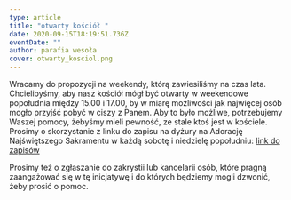 ```yaml
---
type: article
title: "otwarty kościół "
date: 2020-09-15T18:19:51.736Z
eventDate: ""
author: parafia wesoła
cover: otwarty_kosciol.png
---
```

<!--StartFragment-->

Wracamy do propozycji na weekendy, którą zawiesiliśmy na czas lata. Chcielibyśmy, aby nasz kościół mógł być otwarty w weekendowe popołudnia między 15.00 i 17.00, by w miarę możliwości jak najwięcej osób mogło przyjść pobyć w ciszy z Panem. Aby to było możliwe, potrzebujemy Waszej pomocy, żebyśmy mieli pewność, ze stale ktoś jest w kościele. Prosimy o skorzystanie z linku do zapisu na dyżury na Adorację Najświętszego Sakramentu w każdą sobotę i niedzielę popołudniu: [link do zapisów](https://docs.google.com/spreadsheets/d/1F1O_4-tC36sXy0VuqLTh3pOFqSjeeMkBDA8fy_-cAtQ/edit?usp=sharing)

Prosimy też o zgłaszanie do zakrystii lub kancelarii osób, które pragną zaangażować się w tę inicjatywę i do których będziemy mogli dzwonić, żeby prosić o pomoc.

<!--EndFragment-->
